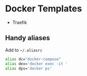 # Docker Templates
* Traefik
## Handy aliases
Add to `~/.aliasrc`
```bash
alias dc="docker-compose"
alias dex='docker exec -it '
alias dps='docker ps'
```
